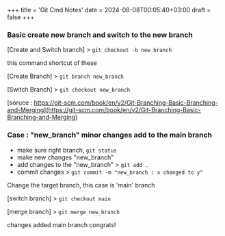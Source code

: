 +++
title = 'Git Cmd Notes'
date = 2024-08-08T00:05:40+03:00
draft = false
+++
### Basic create new branch and switch to the new branch

[Create and Switch branch] > `git checkout -b new_branch`

this command shortcut of these

[Create Branch] > `git branch new_branch`

[Switch Branch] > `git checkout new_branch`

[soruce : https://git-scm.com/book/en/v2/Git-Branching-Basic-Branching-and-Merging](https://git-scm.com/book/en/v2/Git-Branching-Basic-Branching-and-Merging)

### Case : "new_branch" minor changes add to the main branch
* make sure right branch, `git status` 
* make new changes "new_branch"
* add changes to the "new_branch" > `git add .`
* commit changes > `git commit -m "new_branch : x changed to y"`
  
Change the target branch, this case is 'main' branch

[switch branch] > `git checkout main`

[merge branch] > `git merge new_branch`

changes added main branch congrats!